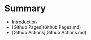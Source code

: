 # Summary

* [Introduction](README.md)
* [Github Pages](Github Pages.md)
* [Github Actions](Github Actions.md)

